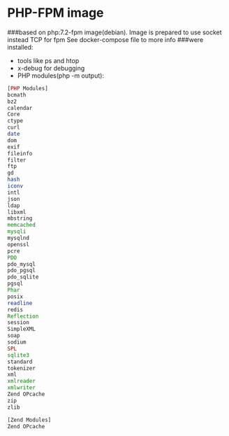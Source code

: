 # PHP-FPM image
###based on php:7.2-fpm image(debian).
Image is prepared to use socket instead TCP for fpm
See docker-compose file to more info
###were installed:
* tools like ps and htop
* x-debug for debugging
* PHP modules(php -m output):
```php
[PHP Modules]
bcmath
bz2
calendar
Core
ctype
curl
date
dom
exif
fileinfo
filter
ftp
gd
hash
iconv
intl
json
ldap
libxml
mbstring
memcached
mysqli
mysqlnd
openssl
pcre
PDO
pdo_mysql
pdo_pgsql
pdo_sqlite
pgsql
Phar
posix
readline
redis
Reflection
session
SimpleXML
soap
sodium
SPL
sqlite3
standard
tokenizer
xml
xmlreader
xmlwriter
Zend OPcache
zip
zlib

[Zend Modules]
Zend OPcache
```